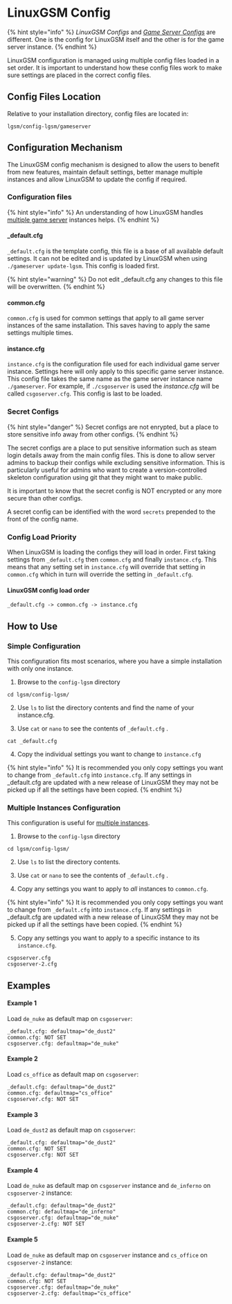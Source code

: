 # LinuxGSM Config

{% hint style="info" %}
_LinuxGSM Configs_ and [_Game Server Configs_](game-server-config.md) are different. One is the config for LinuxGSM itself and the other is for the game server instance.
{% endhint %}

LinuxGSM configuration is managed using multiple config files loaded in a set order. It is important to understand how these config files work to make sure settings are placed in the correct config files.

## Config Files Location

Relative to your installation directory, config files are located in:

```text
lgsm/config-lgsm/gameserver
```

## Configuration Mechanism

The LinuxGSM config mechanism is designed to allow the users to benefit from new features, maintain default settings, better manage multiple instances and allow LinuxGSM to update the config if required.

### Configuration files

{% hint style="info" %}
An understanding of how LinuxGSM handles [multiple game server](../features/multiple-game-servers.md) instances helps.
{% endhint %}

#### \_default.cfg

`_default.cfg` is the template config, this file is a base of all available default settings. It can not be edited and is updated by LinuxGSM when using `./gameserver update-lgsm`. This config is loaded first.

{% hint style="warning" %}
Do not edit \_default.cfg any changes to this file will be overwritten.
{% endhint %}

#### common.cfg

`common.cfg` is used for common settings that apply to all game server instances of the same installation. This saves having to apply the same settings multiple times.

#### instance.cfg

`instance.cfg` is the configuration file used for each individual game server instance. Settings here will only apply to this specific game server instance. This config file takes the same name as the game server instance name `./gameserver`. For example, if `./csgoserver` is used the _instance.cfg_ will be called `csgoserver.cfg`. This config is last to be loaded.

### Secret Configs

{% hint style="danger" %}
Secret configs are not enrypted, but a place to store sensitive info away from other configs.
{% endhint %}

The secret configs are a place to put sensitive information such as steam login details away from the main config files. This is done to allow server admins to backup their configs while excluding sensitive information. This is particularly useful for admins who want to create a version-controlled skeleton configuration using git that they might want to make public.

It is important to know that the secret config is NOT encrypted or any more secure than other configs.

A secret config can be identified with the word `secrets` prepended to the front of the config name.

### Config Load Priority

When LinuxGSM is loading the configs they will load in order. First taking settings from `_default.cfg` then `common.cfg` and finally `instance.cfg`. This means that any setting set in `instance.cfg` will override that setting in `common.cfg` which in turn will override the setting in `_default.cfg`.

#### LinuxGSM config load order

```text
_default.cfg -> common.cfg -> instance.cfg
```

## How to Use

### Simple Configuration

This configuration fits most scenarios, where you have a simple installation with only one instance.

1. Browse to the `config-lgsm` directory

```text
cd lgsm/config-lgsm/
```

2. Use `ls` to list the directory contents and find the name of your instance.cfg.

3. Use `cat` or `nano` to see the contents of `_default.cfg` .

```text
cat _default.cfg
```

4. Copy the individual settings you want to change to `instance.cfg`

{% hint style="info" %}
It is recommended you only copy settings you want to change from `_default.cfg` into `instance.cfg`. If any settings in \_default.cfg are updated with a new release of LinuxGSM they may not be picked up if all the settings have been copied.
{% endhint %}

### Multiple Instances Configuration

This configuration is useful for [multiple instances](../features/multiple-game-servers.md#single-installation-with-multiple-instances).

1. Browse to the `config-lgsm` directory

```text
cd lgsm/config-lgsm/
```

2. Use `ls` to list the directory contents.

3. Use `cat` or `nano` to see the contents of `_default.cfg` .

4. Copy any settings you want to apply to _all_ instances to `common.cfg`.

{% hint style="info" %}
It is recommended you only copy settings you want to change from `_default.cfg` into `instance.cfg`. If any settings in \_default.cfg are updated with a new release of LinuxGSM they may not be picked up if all the settings have been copied.
{% endhint %}

5. Copy any settings you want to apply to a specific instance to its `instance.cfg`.

```text
csgoserver.cfg
csgoserver-2.cfg
```

## Examples

#### Example 1

Load `de_nuke` as default map on `csgoserver`:

```text
_default.cfg: defaultmap="de_dust2"
common.cfg: NOT SET
csgoserver.cfg: defaultmap="de_nuke"
```

#### Example 2

Load `cs_office` as default map on `csgoserver`:

```text
_default.cfg: defaultmap="de_dust2"
common.cfg: defaultmap="cs_office"
csgoserver.cfg: NOT SET
```

#### Example 3

Load `de_dust2` as default map on `csgoserver`:

```text
_default.cfg: defaultmap="de_dust2"
common.cfg: NOT SET
csgoserver.cfg: NOT SET
```

#### Example 4

Load `de_nuke` as default map on `csgoserver` instance and `de_inferno` on `csgoserver-2` instance:

```text
_default.cfg: defaultmap="de_dust2"
common.cfg: defaultmap="de_inferno"
csgoserver.cfg: defaultmap="de_nuke"
csgoserver-2.cfg: NOT SET
```

#### Example 5

Load `de_nuke` as default map on `csgoserver` instance and `cs_office` on `csgoserver-2` instance:

```text
_default.cfg: defaultmap="de_dust2"
common.cfg: NOT SET
csgoserver.cfg: defaultmap="de_nuke"
csgoserver-2.cfg: defaultmap="cs_office"
```

